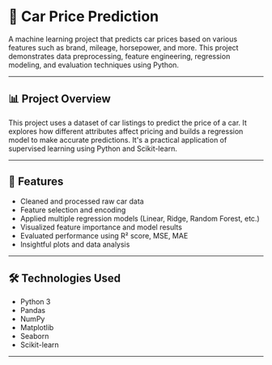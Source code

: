 # 🚗 Car Price Prediction

A machine learning project that predicts car prices based on various features such as brand, mileage, horsepower, and more. This project demonstrates data preprocessing, feature engineering, regression modeling, and evaluation techniques using Python.

---

## 📊 Project Overview

This project uses a dataset of car listings to predict the price of a car. It explores how different attributes affect pricing and builds a regression model to make accurate predictions. It's a practical application of supervised learning using Python and Scikit-learn.

---

## 🧠 Features

- Cleaned and processed raw car data
- Feature selection and encoding
- Applied multiple regression models (Linear, Ridge, Random Forest, etc.)
- Visualized feature importance and model results
- Evaluated performance using R² score, MSE, MAE
- Insightful plots and data analysis

---

## 🛠 Technologies Used

- Python 3
- Pandas
- NumPy
- Matplotlib
- Seaborn
- Scikit-learn

---

